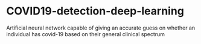# COVID19-detection-deep-learning
Artificial neural network capable of giving an accurate guess on whether an individual has covid-19 based on their general clinical spectrum
